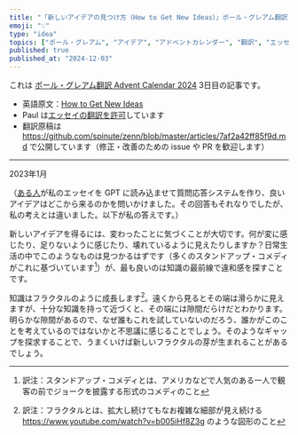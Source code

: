 ```yaml
---
title: "「新しいアイデアの見つけ方（How to Get New Ideas）」ポール・グレアム翻訳 Advent Calendar 2024 3日目"
emoji: "💡"
type: "idea"
topics: ["ポール・グレアム", "アイデア", "アドベントカレンダー", "翻訳", "エッセイ"]
published: true
published_at: "2024-12-03"
---
```


これは [ポール・グレアム翻訳 Advent Calendar 2024](https://adventar.org/calendars/10831) 3日目の記事です。

- 英語原文：[How to Get New Ideas](https://paulgraham.com/getideas.html)
- Paul は[エッセイの翻訳を許可](https://paulgraham.com/gfaq.html)しています
- 翻訳原稿は https://github.com/spinute/zenn/blob/master/articles/7af2a42ff85f9d.md で公開しています（修正・改善のための issue や PR を歓迎します）

---

2023年1月

（[ある人](https://twitter.com/stef/status/1617222428727586816)が私のエッセイを GPT に読み込ませて質問応答システムを作り、良いアイデアはどこから来るのかを問いかけました。その回答もそれなりでしたが、私の考えとは違いました。以下が私の答えです。）

新しいアイデアを得るには、変わったことに気づくことが大切です。何が変に感じたり、足りないように感じたり、壊れているように見えたりしますか？日常生活の中でこのようなものは見つかるはずです（多くのスタンドアップ・コメディがこれに基づいています[^1]）が、最も良いのは知識の最前線で違和感を探すことです。

知識はフラクタルのように成長します[^2]。遠くから見るとその端は滑らかに見えますが、十分な知識を持って近づくと、その端には隙間だらけだとわかります。明らかな隙間があるので、なぜ誰もこれを試していないのだろう、誰かがこのことを考えているのではないかと不思議に感じることでしょう。そのようなギャップを探求することで、うまくいけば新しいフラクタルの芽が生まれることがあるでしょう。

[^1]: 訳注：スタンドアップ・コメディとは、アメリカなどで人気のある一人で観客の前でジョークを披露する形式のコメディのこと
[^2]: 訳注：フラクタルとは、拡大し続けてもなお複雑な細部が見え続ける https://www.youtube.com/watch?v=b005iHf8Z3g のような図形のこと
